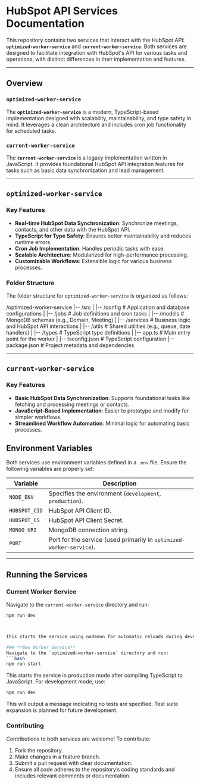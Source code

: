 # HubSpot API Services Documentation

This repository contains two services that interact with the HubSpot API: **`optimized-worker-service`** and **`current-worker-service`**. Both services are designed to facilitate integration with HubSpot's API for various tasks and operations, with distinct differences in their implementation and features.

---

## **Overview**

### **`optimized-worker-service`**
The **`optimized-worker-service`** is a modern, TypeScript-based implementation designed with scalability, maintainability, and type safety in mind. It leverages a clean architecture and includes cron job functionality for scheduled tasks.

### **`current-worker-service`**
The **`current-worker-service`** is a legacy implementation written in JavaScript. It provides foundational HubSpot API integration features for tasks such as basic data synchronization and lead management.

---

## **`optimized-worker-service`**

### **Key Features**
- **Real-time HubSpot Data Synchronization**: Synchronize meetings, contacts, and other data with the HubSpot API.
- **TypeScript for Type Safety**: Ensures better maintainability and reduces runtime errors.
- **Cron Job Implementation**: Handles periodic tasks with ease.
- **Scalable Architecture**: Modularized for high-performance processing.
- **Customizable Workflows**: Extensible logic for various business processes.

### **Folder Structure**
The folder structure for `optimized-worker-service` is organized as follows:

/optimized-worker-service
|-- /src
|   |-- /config # Application and database configurations
|   |-- /jobs # Job definitions and cron tasks
|   |-- /models # MongoDB schemas (e.g., Domain, Meeting)
|   |-- /services # Business logic and HubSpot API interactions
|   |-- /utils # Shared utilities (e.g., queue, date handlers)
|   |-- /types # TypeScript type definitions
|   |-- app.ts # Main entry point for the worker
|   |-- tsconfig.json # TypeScript configuration
|-- package.json # Project metadata and dependencies


---

## **`current-worker-service`**

### **Key Features**
- **Basic HubSpot Data Synchronization**: Supports foundational tasks like fetching and processing meetings or contacts.
- **JavaScript-Based Implementation**: Easier to prototype and modify for simpler workflows.
- **Streamlined Workflow Automation**: Minimal logic for automating basic processes.


## **Environment Variables**

Both services use environment variables defined in a `.env` file. Ensure the following variables are properly set:

| Variable         | Description                                         |
|------------------|-----------------------------------------------------|
| `NODE_ENV`       | Specifies the environment (`development`, `production`). |
| `HUBSPOT_CID`    | HubSpot API Client ID.                              |
| `HUBSPOT_CS`     | HubSpot API Client Secret.                          |
| `MONGO_URI`      | MongoDB connection string.                          |
| `PORT`           | Port for the service (used primarily in `optimized-worker-service`). |

---

## **Running the Services**

### **Current Worker Service**
Navigate to the `current-worker-service` directory and run:
```bash
npm run dev



This starts the service using nodemon for automatic reloads during development.

### **New Worker Service**
Navigate to the `optimized-worker-service` directory and run:
```bash
npm run start
```
This starts the service in production mode after compiling TypeScript to JavaScript. For development mode, use:
```bash
npm run dev
```

This will output a message indicating no tests are specified. Test suite expansion is planned for future development.

### **Contributing**
Contributions to both services are welcome! To contribute:

1. Fork the repository.
2. Make changes in a feature branch.
3. Submit a pull request with clear documentation.
4. Ensure all code adheres to the repository’s coding standards and includes relevant comments or documentation.
